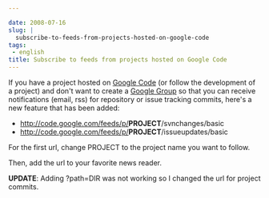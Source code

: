 ```yaml
---

date: 2008-07-16
slug: |
  subscribe-to-feeds-from-projects-hosted-on-google-code
tags:
 - english
title: Subscribe to feeds from projects hosted on Google Code
---
```


If you have a project hosted on [Google Code](http://code.google.com)
(or follow the development of a project) and don't want to create a
[Google Group](http://groups.google.com) so that you can receive
notifications (email, rss) for repository or issue tracking commits,
here's a new feature that has been added:

-   <http://code.google.com/feeds/p/>**PROJECT**/svnchanges/basic
-   <http://code.google.com/feeds/p/>**PROJECT**/issueupdates/basic

For the first url, change PROJECT to the project name you want to
follow.

Then, add the url to your favorite news reader.

**UPDATE**: Adding ?path=DIR was not working so I changed the url for
project commits.
